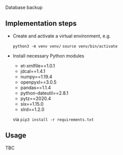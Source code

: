 Database backup

## Implementation steps

- Create and activate a virtual environment, e.g.

  `python3 -m venv venv/`
  `source venv/bin/activate`

- Install necessary Python modules 

  - et-xmlfile==1.0.1
  - jdcal==1.4.1
  - numpy==1.19.4
  - openpyxl==3.0.5
  - pandas==1.1.4
  - python-dateutil==2.8.1
  - pytz==2020.4
  - six==1.15.0
  - xlrd==1.2.0

  via `pip3 install -r requirements.txt`


## Usage

TBC